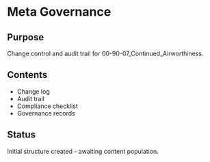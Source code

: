 # Meta Governance

## Purpose
Change control and audit trail for 00-90-07_Continued_Airworthiness.

## Contents
- Change log
- Audit trail
- Compliance checklist
- Governance records

## Status
Initial structure created - awaiting content population.
